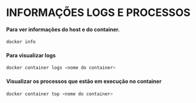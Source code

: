 # INFORMAÇÕES LOGS E PROCESSOS 

#### Para ver informações do host e do container.

```bash
docker info
```
#### Para visualizar logs 

```bash
docker container logs <nome do container>
```

#### Visualizar os processos que estão em execução no container 

```bash
docker container top <nome do container>
```
